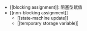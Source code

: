 - [[blocking assignment]]: 阻塞型赋值
- [[non-blocking assignment]]
    - [[state-machine update]]
    - [[temporary storage variable]]
